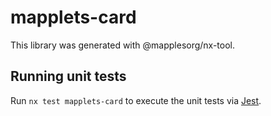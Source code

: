 # mapplets-card

This library was generated with @mapplesorg/nx-tool.

## Running unit tests

Run `nx test mapplets-card` to execute the unit tests via [Jest](https://jestjs.io).
